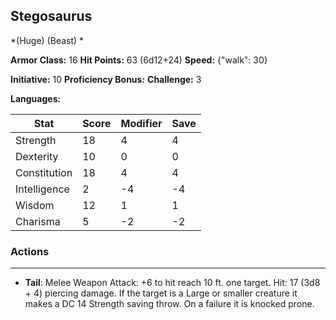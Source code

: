 ## Stegosaurus
*(Huge) (Beast) *

**Armor Class:** 16
**Hit Points:** 63 (6d12+24)
**Speed:** {"walk": 30}

**Initiative:** 10
**Proficiency Bonus:**
**Challenge:** 3

**Languages:** 



| Stat | Score | Modifier | Save |
| ---- | ---- | ---- | ---- |
| Strength | 18 | 4 | 4 |
| Dexterity | 10 | 0 | 0 |
| Constitution | 18 | 4 | 4 |
| Intelligence | 2 | -4 | -4 |
| Wisdom | 12 | 1 | 1 |
| Charisma | 5 | -2 | -2 |

### Actions
 --- 
- **Tail**: Melee Weapon Attack: +6 to hit  reach 10 ft.  one target. Hit: 17 (3d8 + 4) piercing damage. If the target is a Large or smaller creature  it makes a DC 14 Strength saving throw. On a failure  it is knocked prone.

